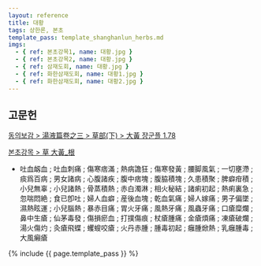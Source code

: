 ```yaml
---
layout: reference
title: 대황
tags: 상한론, 본초
template_pass: template_shanghanlun_herbs.md
imgs:
  - { ref: 본초강목1, name: 대황.jpg }
  - { ref: 본초강목2, name: 대황.jpg }
  - { ref: 삼재도회, name: 대황.jpg }
  - { ref: 화한삼재도회, name: 대황1.jpg }
  - { ref: 화한삼재도회, name: 대황2.jpg }
---
```



## 고문헌

[동의보감 > 湯液篇卷之三 > 草部(下) >  大黃 쟝군플 1.78](https://mediclassics.kr/books/8/volume/22/#content_408)

[본초강목 > 草	大黃_根]()

* 吐血衂血 ; 吐血刺痛 ; 傷寒痞滿 ; 熱病譫狂 ; 傷寒發黃 ; 腰脚風氣 ; 一切壅滯 ; 痰爲百病 ; 男女諸病 ; 心腹諸疾 ; 腹中痞塊 ; 腹脇積塊 ; 久患積聚 ; 脾癖疳積 ; 小兒無辜 ; 小兒諸熱 ; 骨蒸積熱 ; 赤白濁淋 ; 相火秘結 ; 諸痢初起 ; 熱痢裏急 ; 忽喘悶絶 ; 食已卽吐 ; 婦人血癖 ; 産後血塊 ; 乾血氣痛 ; 婦人嫁痛 ; 男子偏墜 ; 濕熱眩運 ; 小兒腦熱 ; 暴赤目痛 ; 胃火牙痛 ; 風熱牙痛 ; 風蟲牙痛 ; 口瘡糜爛 ; 鼻中生瘡 ; 仙茅毒發 ; 傷損瘀血 ; 打撲傷痕 ; 杖瘡腫痛 ; 金瘡煩痛 ; 凍瘡破爛 ; 湯火傷灼 ; 灸瘡飛蝶 ; 蠼螋咬瘡 ; 火丹赤腫 ; 腫毒初起 ; 癰腫焮熱 ; 乳癰腫毒 ; 大風癩瘡


{% include {{ page.template_pass }} %}
